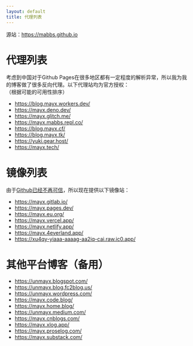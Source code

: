 ```yaml
---
layout: default
title: 代理列表
---
```


  源站：<https://mabbs.github.io>

# 代理列表
考虑到中国对于Github Pages在很多地区都有一定程度的解析异常，所以我为我的博客做了很多反向代理。以下代理站均为官方授权：   
（根据可能的可用性排序）   
- <https://blog.mayx.workers.dev/>   
- <https://mayx.deno.dev/>   
- <https://mayx.glitch.me/>   
- <https://mayx.mabbs.repl.co/>   
- <https://blog.mayx.cf/>   
- <https://blog.mayx.tk/>   
- <https://yuki.gear.host/>   
- <https://mayx.tech/>   

# 镜像列表
由于[Github已经不再可信](/2022/01/04/banned.html)，所以现在提供以下镜像站：   
- <https://mayx.gitlab.io/>   
- <https://mayx.pages.dev/>   
- <https://mayx.eu.org/>   
- <https://mayx.vercel.app/>   
- <https://mayx.netlify.app/>   
- <https://mayx.4everland.app/>   
- <https://xu4qy-yiaaa-aaaag-aa2iq-cai.raw.ic0.app/>   

# 其他平台博客（备用）
- <https://unmayx.blogspot.com/>   
- <https://unmayx.blog.fc2blog.us/>   
- <https://unmayx.wordpress.com/>   
- <https://mayx.code.blog/>   
- <https://mayx.home.blog/>   
- <https://unmayx.medium.com/>   
- <https://mayx.cnblogs.com/>   
- <https://mayx.xlog.app/>   
- <https://mayx.proselog.com/>   
- <https://mayx.substack.com/>   
